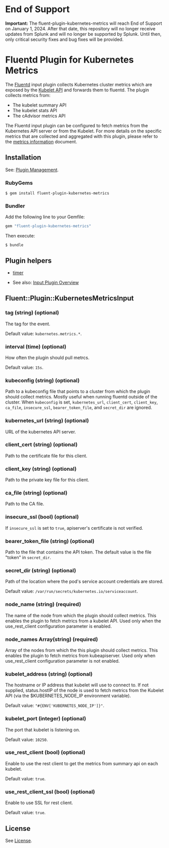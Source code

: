 # End of Support

**Important:** The fluent-plugin-kubernetes-metrics will reach End of Support on January 1, 2024. After that date, this repository will no longer receive updates from Splunk and will no longer be supported by Splunk. Until then, only critical security fixes and bug fixes will be provided.

# Fluentd Plugin for Kubernetes Metrics

The [Fluentd](https://fluentd.org/) input plugin collects Kubernetes cluster metrics which are exposed by the [Kubelet API](https://kubernetes.io/docs/admin/kubelet/) and forwards them to fluentd.
The plugin collects metrics from:
   * The kubelet summary API
   * The kubelet stats API
   * The cAdvisor metrics API

The Fluentd input plugin can be configured to fetch metrics from the Kubernetes API server or from the Kubelet. 
For more details on the specific metrics that are collected and aggregated with this plugin, please refer to the 
[metrics information](https://github.com/splunk/fluent-plugin-kubernetes-metrics/blob/master/metrics-information.md) document.

## Installation

See: [Plugin Management](https://docs.fluentd.org/v1.0/articles/plugin-management).

### RubyGems

```
$ gem install fluent-plugin-kubernetes-metrics
```

### Bundler

Add the following line to your Gemfile:

```ruby
gem "fluent-plugin-kubernetes-metrics"
```

Then execute:

```
$ bundle
```

## Plugin helpers

* [timer](https://docs.fluentd.org/v1.0/articles/api-plugin-helper-timer)

* See also: [Input Plugin Overview](https://docs.fluentd.org/v1.0/articles/input-plugin-overview)

## Fluent::Plugin::KubernetesMetricsInput

### tag (string) (optional)

The tag for the event.

Default value: `kubernetes.metrics.*`.

### interval (time) (optional)

How often the plugin should pull metrcs.

Default value: `15s`.

### kubeconfig (string) (optional)

Path to a kubeconfig file that points to a cluster from which the plugin should collect metrics. Mostly useful when running fluentd outside of the cluster. When `kubeconfig` is set, `kubernetes_url`, `client_cert`, `client_key`, `ca_file`, `insecure_ssl`, `bearer_token_file`, and `secret_dir` are ignored.

### kubernetes_url (string) (optional)

URL of the kubernetes API server.

### client_cert (string) (optional)

Path to the certificate file for this client.

### client_key (string) (optional)

Path to the private key file for this client.

### ca_file (string) (optional)

Path to the CA file.

### insecure_ssl (bool) (optional)

If `insecure_ssl` is set to `true`, apiserver's certificate is not verified.

### bearer_token_file (string) (optional)

Path to the file that contains the API token. The default value is the file "token" in `secret_dir`.

### secret_dir (string) (optional)

Path of the location where the pod's service account credentials are stored.

Default value: `/var/run/secrets/kubernetes.io/serviceaccount`.

### node_name (string) (required)

The name of the node from which the plugin should collect metrics. This enables the plugin to fetch metrics from a kubelet API. Used only when the use_rest_client configuration parameter is enabled. 

### node_names Array(string) (required)

Array of the nodes from which the this plugin should collect metrics. This enables the plugin to fetch metrics from kubeapiserver. Used only when use_rest_client configuration parameter is not enabled. 

### kubelet_address (string) (optional)

The hostname or IP address that kubelet will use to connect to. If not supplied, status.hostIP of the node is used to fetch metrics from the Kubelet API (via the $KUBERNETES_NODE_IP environment variable).

Default value: `"#{ENV['KUBERNETES_NODE_IP']}"`.

### kubelet_port (integer) (optional)

The port that kubelet is listening on.

Default value: `10250`.

### use_rest_client (bool) (optional)

Enable to use the rest client to get the metrics from summary api on each kubelet.

Default value: `true`.

### use_rest_client_ssl (bool) (optional)

Enable to use SSL for rest client.

Default value: `true`.

## License

See [License](LICENSE).
